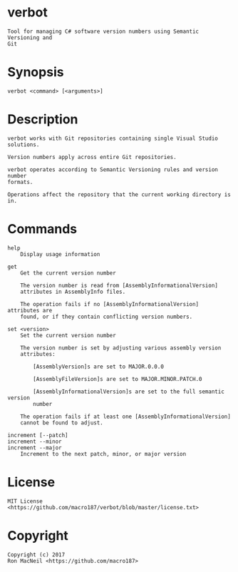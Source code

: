 verbot
======

    Tool for managing C# software version numbers using Semantic Versioning and
    Git


Synopsis
========

    verbot <command> [<arguments>]


Description
===========

    verbot works with Git repositories containing single Visual Studio
    solutions.

    Version numbers apply across entire Git repositories.

    verbot operates according to Semantic Versioning rules and version number
    formats.

    Operations affect the repository that the current working directory is in.


Commands
========

    help
        Display usage information

    get
        Get the current version number

        The version number is read from [AssemblyInformationalVersion]
        attributes in AssemblyInfo files.

        The operation fails if no [AssemblyInformationalVersion] attributes are
        found, or if they contain conflicting version numbers.

    set <version>
        Set the current version number

        The version number is set by adjusting various assembly version
        attributes:

            [AssemblyVersion]s are set to MAJOR.0.0.0

            [AssemblyFileVersion]s are set to MAJOR.MINOR.PATCH.0

            [AssemblyInformationalVersion]s are set to the full semantic version
            number

        The operation fails if at least one [AssemblyInformationalVersion]
        cannot be found to adjust.

    increment [--patch]
    increment --minor
    increment --major
        Increment to the next patch, minor, or major version


License
=======

    MIT License <https://github.com/macro187/verbot/blob/master/license.txt>


Copyright
=========

    Copyright (c) 2017
    Ron MacNeil <https://github.com/macro187>

